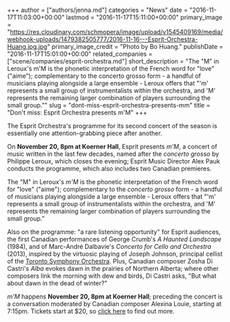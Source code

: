 +++
author = ["authors/jenna.md"]
categories = "News"
date = "2016-11-17T11:03:00+00:00"
lastmod = "2016-11-17T15:11:00+00:00"
primary_image = "https://res.cloudinary.com/schmopera/image/upload/v1545409169/media/webhook-uploads/1479382505777/2016-11-16---Esprit-Orchestra-Huang.jpg.jpg"
primary_image_credit = "Photo by Bo Huang."
publishDate = "2016-11-17T15:01:00+00:00"
related_companies = ["scene/companies/esprit-orchestra.md"]
short_description = "The &quot;M&quot; in Leroux&#039;s m&#039;M is the phonetic interpretation of the French word for &quot;love&quot; (&quot;aime&quot;); complementary to the concerto grosso form - a handful of musicians playing alongside a large ensemble - Leroux offers that &quot;&#039;m&#039; represents a small group of instrumentalists within the orchestra, and &#039;M&#039; represents the remaining larger combination of players surrounding the small group.&quot;"
slug = "dont-miss-esprit-orchestra-presents-mm"
title = "Don&#039;t miss: Esprit Orchestra presents m&#039;M"
+++

The Esprit Orchestra's programme for its second concert of the season is essentially one attention-grabbing piece after another. 

On **November 20, 8pm at Koerner Hall**, Esprit presents *m'M*, a concert of music written in the last few decades, named after the *concerto grosso* by Philippe Leroux, which closes the evening; Esprit Music Director Alex Pauk conducts the programme, which also includes two Canadian premieres.

The "M" in Leroux's *m'M* is the phonetic interpretation of the French word for "love" ("aime"); complementary to the *concerto grosso* form - a handful of musicians playing alongside a large ensemble - Leroux offers that "'m' represents a small group of instrumentalists within the orchestra, and 'M' represents the remaining larger combination of players surrounding the small group."

Also on the programme: "a rare listening opportunity" for Esprit audiences, the first Canadian performances of George Crumb's *A Haunted Landscape* (1984), and of Marc-André Dalbavie's *Concerto for Cello and Orchestra* (2013), inspired by the virtuosic playing of Joseph Johnson, principal cellist of the [Toronto Symphony Orchestra](/scene/companies/toronto-symphony-orchestra/). Plus, Canadian composer Zosha Di Castri's *Alba* evokes dawn in the prairies of Northern Alberta; where other composers link the morning with dew and birds, Di Castri asks, "But what about dawn in the dead of winter?"

*m'M* happens **November 20, 8pm at Koerner Hall**; preceding the concert is a conversation moderated by Canadian composer Alexina Louie, starting at 7:15pm. Tickets start at $20, so [click here](http://www.espritorchestra.com/buytickets/concert2.html) to find out more.
